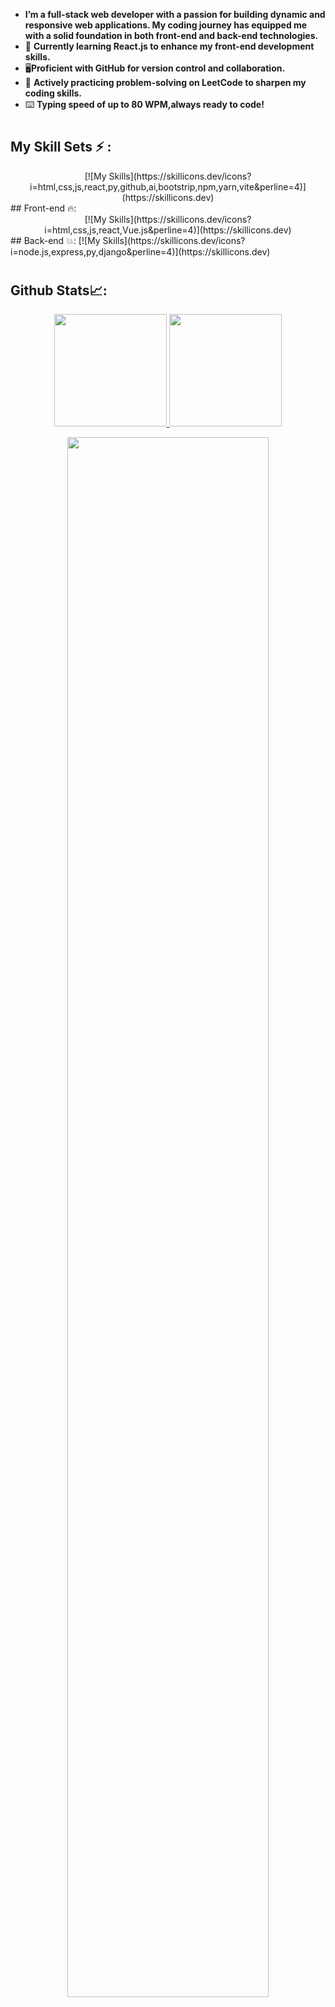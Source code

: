 
- **I’m a **full-stack web developer** with a passion for building dynamic and responsive web applications. My coding journey has equipped me with a solid foundation in both front-end and back-end technologies.**
- 🚀 **Currently learning **React.js** to enhance my front-end development skills.**
- 🖥️**Proficient with **GitHub** for version control and collaboration.**
- 🧠 **Actively practicing problem-solving on **LeetCode** to sharpen my coding skills.**
- ⌨️ **Typing speed of up to **80 WPM**,always ready to code!**
#
## My Skill Sets ⚡ : 
<div align="center">
    [![My Skills](https://skillicons.dev/icons?i=html,css,js,react,py,github,ai,bootstrip,npm,yarn,vite&perline=4)](https://skillicons.dev)
</div>
## Front-end 🔥: 
<div align="center">
[![My Skills](https://skillicons.dev/icons?i=html,css,js,react,Vue.js&perline=4)](https://skillicons.dev)
</div>
## Back-end 💥:
[![My Skills](https://skillicons.dev/icons?i=node.js,express,py,django&perline=4)](https://skillicons.dev)

#
## Github Stats📈:
<p align="center">
    <a href="https://github.com/Javed-Malik">
        <img height="180em" src="https://github-readme-stats-git-masterrstaa-rickstaa.vercel.app/api?username=Javed-Malik&show_icons=true&theme=gotham&include_all_commits=true&count_private=true&hide_border=true"/>
        <img height="180em" src="https://github-readme-stats-eight-theta.vercel.app/api/top-langs/?username=Javed-Malik&langs_count=12&layout=compact&langs_count=8&theme=gotham&include_all_commits=true&count_private=true&hide_border=true" />
    </a>
</p>

<p align="center">
   <a href="https://github.com/arhamansari11"> 
     <img width="80%" src="https://github-readme-streak-stats.herokuapp.com/?user=Javed-Malik&show_icons=true&locale=en&layout=demo&theme=gotham&hide_border=true" /> 
   </a>  
 </p>

<br>

#
